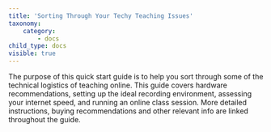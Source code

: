 ```yaml
---
title: 'Sorting Through Your Techy Teaching Issues'
taxonomy:
    category:
        - docs
child_type: docs
visible: true
---
```


The purpose of this quick start guide is to help you sort through some of the technical logistics of teaching online. This guide covers hardware recommendations, setting up the ideal recording environment, assessing your internet speed, and running an online class session. More detailed instructions, buying recommendations and other relevant info are linked throughout the guide.
